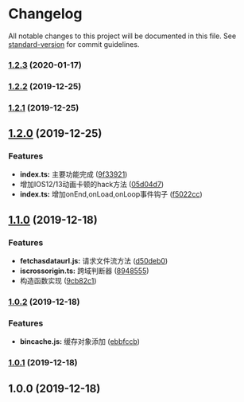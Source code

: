 # Changelog

All notable changes to this project will be documented in this file. See [standard-version](https://github.com/conventional-changelog/standard-version) for commit guidelines.

### [1.2.3](https://github.com/sexyHuang/canvas-sprite-ts/compare/v1.2.2...v1.2.3) (2020-01-17)

### [1.2.2](https://github.com/sexyHuang/canvas-sprite-ts/compare/v1.2.1...v1.2.2) (2019-12-25)

### [1.2.1](https://github.com/sexyHuang/canvas-sprite-ts/compare/v1.2.0...v1.2.1) (2019-12-25)

## [1.2.0](https://github.com/sexyHuang/canvas-sprite-ts/compare/v1.1.0...v1.2.0) (2019-12-25)


### Features

* **index.ts:** 主要功能完成 ([9f33921](https://github.com/sexyHuang/canvas-sprite-ts/commit/9f33921698cc029036f7e9c2219428fe8758e38a))
* 增加IOS12/13动画卡顿的hack方法 ([05d04d7](https://github.com/sexyHuang/canvas-sprite-ts/commit/05d04d79a6679c5473617a2b7496b704bc56b02e))
* **index.ts:** 增加onEnd,onLoad,onLoop事件钩子 ([f5022cc](https://github.com/sexyHuang/canvas-sprite-ts/commit/f5022cce5634a264553f3d199b3f06331550449e))

## [1.1.0](https://github.com/sexyHuang/canvas-sprite-ts/compare/v1.0.2...v1.1.0) (2019-12-18)


### Features

* **fetchasdataurl.js:** 请求文件流方法 ([d50deb0](https://github.com/sexyHuang/canvas-sprite-ts/commit/d50deb0c0cbcb09a0378b917ce97a47ed66c1571))
* **iscrossorigin.ts:** 跨域判断器 ([8948555](https://github.com/sexyHuang/canvas-sprite-ts/commit/89485559c23a22768f0a2ac9d9321b5a380288dd))
* 构造函数实现 ([9cb82c1](https://github.com/sexyHuang/canvas-sprite-ts/commit/9cb82c1bf109179cd1877a05db3e36800b21dde4))

### [1.0.2](https://github.com/sexyHuang/canvas-sprite-ts/compare/v1.0.1...v1.0.2) (2019-12-18)


### Features

* **bincache.js:** 缓存对象添加 ([ebbfccb](https://github.com/sexyHuang/canvas-sprite-ts/commit/ebbfccb79753606fea4eba08ba9e2fe7794fca26))

### [1.0.1](https://github.com/sexyHuang/canvas-sprite-ts/compare/v1.0.0...v1.0.1) (2019-12-18)

## 1.0.0 (2019-12-18)
